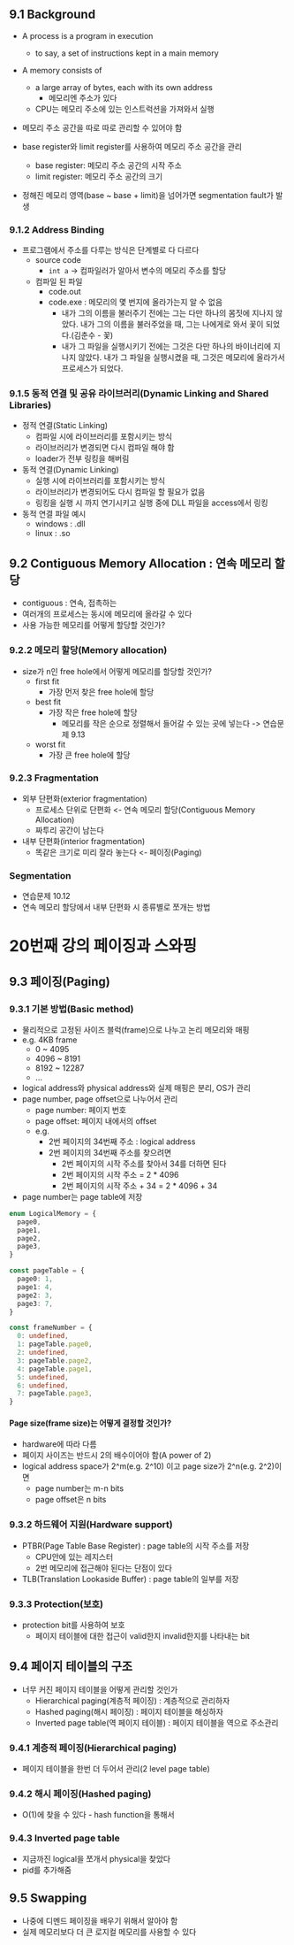 ## 9.1 Background

- A process is a program in execution

  - to say, a set of instructions kept in a main memory

- A memory consists of
  - a large array of bytes, each with its own address
    - 메모리엔 주소가 있다
  - CPU는 메모리 주소에 있는 인스트럭션을 가져와서 실행
- 메모리 주소 공간을 따로 따로 관리할 수 있어야 함
- base register와 limit register를 사용하여 메모리 주소 공간을 관리
  - base register: 메모리 주소 공간의 시작 주소
  - limit register: 메모리 주소 공간의 크기
- 정해진 메모리 영역(base ~ base + limit)을 넘어가면 segmentation fault가 발생

### 9.1.2 Address Binding

- 프로그램에서 주소를 다루는 방식은 단계별로 다 다르다
  - source code
    - `int a` -> 컴파일러가 알아서 변수의 메모리 주소를 할당
  - 컴파일 된 파일
    - code.out
    - code.exe : 메모리의 몇 번지에 올라가는지 알 수 없음
      - 내가 그의 이름을 불러주기 전에는 그는 다만 하나의 몸짓에 지나지 않았다. 내가 그의 이름을 불러주었을 때, 그는 나에게로 와서 꽃이 되었다.(김춘수 - 꽃)
      - 내가 그 파일을 실행시키기 전에는 그것은 다만 하나의 바이너리에 지나지 않았다. 내가 그 파일을 실행시켰을 때, 그것은 메모리에 올라가서 프로세스가 되었다.

### 9.1.5 동적 연결 및 공유 라이브러리(Dynamic Linking and Shared Libraries)

- 정적 연결(Static Linking)
  - 컴파일 시에 라이브러리를 포함시키는 방식
  - 라이브러리가 변경되면 다시 컴파일 해야 함
  - loader가 전부 링킹을 해버림
- 동적 연결(Dynamic Linking)
  - 실행 시에 라이브러리를 포함시키는 방식
  - 라이브러리가 변경되어도 다시 컴파일 할 필요가 없음
  - 링킹을 실행 시 까지 연기시키고 실행 중에 DLL 파일을 access에서 링킹
- 동적 연결 파일 예시
  - windows : .dll
  - linux : .so

## 9.2 Contiguous Memory Allocation : 연속 메모리 할당

- contiguous : 연속, 접촉하는
- 여러개의 프로세스는 동시에 메모리에 올라갈 수 있다
- 사용 가능한 메모리를 어떻게 할당할 것인가?

### 9.2.2 메모리 할당(Memory allocation)

- size가 n인 free hole에서 어떻게 메모리를 할당할 것인가?
  - first fit
    - 가장 먼저 찾은 free hole에 할당
  - best fit
    - 가장 작은 free hole에 할당
      - 메모리를 작은 순으로 정렬해서 들어갈 수 있는 곳에 넣는다 -> 연습문제 9.13
  - worst fit
    - 가장 큰 free hole에 할당

### 9.2.3 Fragmentation

- 외부 단편화(exterior fragmentation)
  - 프로세스 단위로 단편화 <- 연속 메모리 할당(Contiguous Memory Allocation)
  - 짜투리 공간이 남는다
- 내부 단편화(interior fragmentation)
  - 똑같은 크기로 미리 잘라 놓는다 <- 페이징(Paging)

### Segmentation

- 연습문제 10.12
- 연속 메모리 할당에서 내부 단편화 시 종류별로 쪼개는 방법

# 20번째 강의 페이징과 스와핑

## 9.3 페이징(Paging)

### 9.3.1 기본 방법(Basic method)

- 물리적으로 고정된 사이즈 블럭(frame)으로 나누고 논리 메모리와 매핑
- e.g. 4KB frame
  - 0 ~ 4095
  - 4096 ~ 8191
  - 8192 ~ 12287
  - ...
- logical address와 physical address와 실제 매핑은 분리, OS가 관리
- page number, page offset으로 나누어서 관리
  - page number: 페이지 번호
  - page offset: 페이지 내에서의 offset
  - e.g.
    - 2번 페이지의 34번째 주소 : logical address
    - 2번 페이지의 34번째 주소를 찾으려면
      - 2번 페이지의 시작 주소를 찾아서 34를 더하면 된다
      - 2번 페이지의 시작 주소 = 2 \* 4096
      - 2번 페이지의 시작 주소 + 34 = 2 \* 4096 + 34
- page number는 page table에 저장

```ts
enum LogicalMemory = {
  page0,
  page1,
  page2,
  page3,
}

const pageTable = {
  page0: 1,
  page1: 4,
  page2: 3,
  page3: 7,
}

const frameNumber = {
  0: undefined,
  1: pageTable.page0,
  2: undefined,
  3: pageTable.page2,
  4: pageTable.page1,
  5: undefined,
  6: undefined,
  7: pageTable.page3,
}

```

#### Page size(frame size)는 어떻게 결정할 것인가?

- hardware에 따라 다름
- 페이지 사이즈는 반드시 2의 배수이어야 함(A power of 2)
- logical address space가 2^m(e.g. 2^10) 이고 page size가 2^n(e.g. 2^2)이면
  - page number는 m-n bits
  - page offset은 n bits

### 9.3.2 하드웨어 지원(Hardware support)

- PTBR(Page Table Base Register) : page table의 시작 주소를 저장
  - CPU안에 있는 레지스터
  - 2번 메모리에 접근해야 된다는 단점이 있다
- TLB(Translation Lookaside Buffer) : page table의 일부를 저장

### 9.3.3 Protection(보호)

- protection bit를 사용하여 보호
  - 페이지 테이블에 대한 접근이 valid한지 invalid한지를 나타내는 bit

## 9.4 페이지 테이블의 구조

- 너무 커진 페이지 테이블을 어떻게 관리할 것인가
  - Hierarchical paging(계층적 페이징) : 계층적으로 관리하자
  - Hashed paging(해시 페이징) : 페이지 테이블을 해싱하자
  - Inverted page table(역 페이지 테이블) : 페이지 테이블을 역으로 주소관리

### 9.4.1 계층적 페이징(Hierarchical paging)

- 페이지 테이블을 한번 더 두어서 관리(2 level page table)

### 9.4.2 해시 페이징(Hashed paging)

- O(1)에 찾을 수 있다 - hash function을 통해서

### 9.4.3 Inverted page table

- 지금까진 logical을 쪼개서 physical을 찾았다
- pid를 추가해줌

## 9.5 Swapping

- 나중에 디멘드 페이징을 배우기 위해서 알아야 함
- 실제 메모리보다 더 큰 로지컬 메모리를 사용할 수 있다
